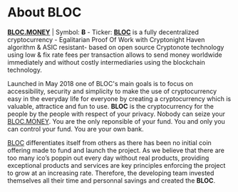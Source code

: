 # **About BLOC**

**[BLOC.MONEY](https://bloc.money)** | Symbol: **Ƀ** - Ticker: **[BLOC](https://bloc.money)** is a fully decentralized cryptocurrency - Egalitarian Proof Of Work with Cryptonight Haven algorithm & ASIC resistant- based on open source Cryptonote technology using low & fix rate fees per transaction allows to send money worldwide immediately and without costly intermediaries using the blockchain technology.

Launched in May 2018 one of BLOC's main goals is to focus on accessibility, security and simplicity to make the use of cryptocurrency easy in the everyday life for everyone by creating a cryptocurrency which is valuable, attractice and fun to use. **BLOC** is the cryptocurrency for the people by the people with respect of your privacy. Nobody can seize your [BLOC.MONEY](https://bloc.money). You are the only reponsible of your fund. You and only you can control your fund. You are your own bank.

[BLOC](https://bloc.money) differentiates itself from others as there has been no initial coin offering made to fund and launch the project. As we believe that there are too many ico’s poppin out every day without real products, providing exceptional products and services are key principles enforcing the project to grow at an increasing rate. Therefore, the developing team invested themselves all their time and personnal savings and created the **BLOC**.